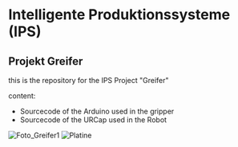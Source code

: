 # Intelligente Produktionssysteme (IPS)
## Projekt Greifer

this is the repository for the IPS Project "Greifer"

content:
- Sourcecode of the Arduino used in the gripper
- Sourcecode of the URCap used in the Robot

![Foto_Greifer1](https://github.com/Chr157i4n/IPS_Projekt_Greifer/assets/8201379/b8369f59-a8b2-452a-837b-fd80dd219a2f)
![Platine](https://github.com/Chr157i4n/IPS_Projekt_Greifer/assets/8201379/6adec54d-effc-4860-b9e2-320b54c91cd3)
